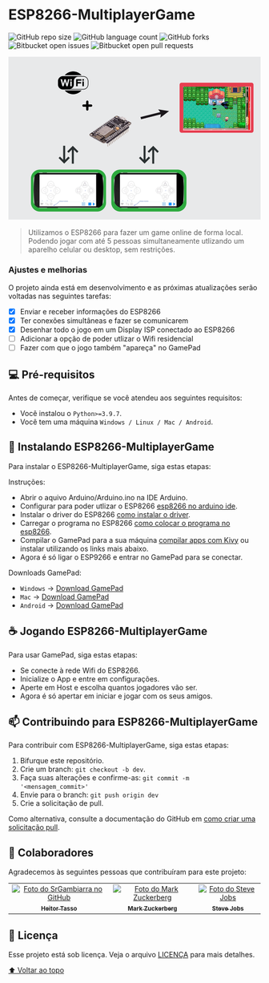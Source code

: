 # ESP8266-MultiplayerGame

<!---Esses são exemplos. Veja https://shields.io para outras pessoas ou para personalizar este conjunto de escudos. Você pode querer incluir dependências, status do projeto e informações de licença aqui--->

![GitHub repo size](https://img.shields.io/github/repo-size/SrGambiarra/ESP8266-MultiplayerGame?style=for-the-badge)
![GitHub language count](https://img.shields.io/github/languages/count/SrGambiarra/ESP8266-MultiplayerGame?style=for-the-badge)
![GitHub forks](https://img.shields.io/github/forks/SrGambiarra/ESP8266-MultiplayerGame?style=for-the-badge)
![Bitbucket open issues](https://img.shields.io/bitbucket/issues/SrGambiarra/ESP8266-MultiplayerGame?style=for-the-badge)
![Bitbucket open pull requests](https://img.shields.io/bitbucket/pr-raw/SrGambiarra/ESP8266-MultiplayerGame?style=for-the-badge)

<img src="exemplo-image.png" alt="exemplo imagem">

> Utilizamos o ESP8266 para fazer um game online de forma local. Podendo jogar com até 5 pessoas simultaneamente utlizando um aparelho celular ou desktop, sem restrições.

### Ajustes e melhorias

O projeto ainda está em desenvolvimento e as próximas atualizações serão voltadas nas seguintes tarefas:

- [x] Enviar e receber informações do ESP8266
- [x] Ter conexões simultâneas e fazer se comunicarem
- [x] Desenhar todo o jogo em um Display ISP conectado ao ESP8266
- [ ] Adicionar a opção de poder utlizar o Wifi residencial
- [ ] Fazer com que o jogo também "apareça" no GamePad

## 💻 Pré-requisitos

Antes de começar, verifique se você atendeu aos seguintes requisitos:
<!---Estes são apenas requisitos de exemplo. Adicionar, duplicar ou remover conforme necessário--->
* Você instalou o `Python>=3.9.7`.
* Você tem uma máquina `Windows / Linux / Mac / Android`.

## 🚀 Instalando ESP8266-MultiplayerGame

Para instalar o ESP8266-MultiplayerGame, siga estas etapas:

Instruções:

 - Abrir o aquivo Arduino/Arduino.ino na IDE Arduino.
 - Configurar para poder utlizar o ESP8266 [esp8266 no arduino ide](https://www.robocore.net/tutoriais/programando-o-esp8266-pela-arduino-ide).
 - Instalar o driver do ESP8266 [como instalar o driver](https://www.blogdarobotica.com/2020/05/26/instalando-driver-serial-para-nodemcu-com-chip-ch340/#:~:text=Caso%20a%20placa%20NODEMCU%20ESP8266,NODEMCU%20ESP8266%20n%C3%A3o%20foi%20reconhecida.&text=Ap%C3%B3s%20a%20conclus%C3%A3o%20do%20download,instala%C3%A7%C3%A3o%2C%20conforme%20a%20Figura%205.).
  - Carregar o programa no ESP8266 [como colocar o programa no esp8266](https://seurobo.com.br/como-enviar-o-programa-para-o-arduino-uno-mega-ou-outros/).
  - Compilar o GamePad para a sua máquina [compilar apps com Kivy](https://kivy.org/doc/stable/guide/packaging.html) ou instalar utilizando os links mais abaixo.
  - Agora é só ligar o ESP9266 e entrar no GamePad para se conectar.

Downloads GamePad:
 - `Windows` -> [Download GamePad]()
 - `Mac` -> [Download GamePad]()
 - `Android` -> [Download GamePad]()

## ☕ Jogando ESP8266-MultiplayerGame

Para usar GamePad, siga estas etapas:

 - Se conecte à rede Wifi do ESP8266.
 - Inicialize o App e entre em configurações.
 - Aperte em Host e escolha quantos jogadores vão ser.
 - Agora é só apertar em iniciar e jogar com os seus amigos.


## 📫 Contribuindo para ESP8266-MultiplayerGame
<!---Se o seu README for longo ou se você tiver algum processo ou etapas específicas que deseja que os contribuidores sigam, considere a criação de um arquivo CONTRIBUTING.md separado--->
Para contribuir com ESP8266-MultiplayerGame, siga estas etapas:

1. Bifurque este repositório.
2. Crie um branch: `git checkout -b dev`.
3. Faça suas alterações e confirme-as: `git commit -m '<mensagem_commit>'`
4. Envie para o branch: `git push origin dev`
5. Crie a solicitação de pull.

Como alternativa, consulte a documentação do GitHub em [como criar uma solicitação pull](https://help.github.com/en/github/collaborating-with-issues-and-pull-requests/creating-a-pull-request).

## 🤝 Colaboradores

Agradecemos às seguintes pessoas que contribuíram para este projeto:

<table>
  <tr>
    <td align="center">
      <a href="#">
        <img src="https://avatars.githubusercontent.com/u/87236158?v=4" width="100px;" alt="Foto do SrGambiarra no GitHub"/><br>
        <sub>
          <b>Heitor Tasso</b>
        </sub>
      </a>
    </td>
    <td align="center">
      <a href="#">
        <img src="https://s2.glbimg.com/FUcw2usZfSTL6yCCGj3L3v3SpJ8=/smart/e.glbimg.com/og/ed/f/original/2019/04/25/zuckerberg_podcast.jpg" width="100px;" alt="Foto do Mark Zuckerberg"/><br>
        <sub>
          <b>Mark Zuckerberg</b>
        </sub>
      </a>
    </td>
    <td align="center">
      <a href="#">
        <img src="https://miro.medium.com/max/360/0*1SkS3mSorArvY9kS.jpg" width="100px;" alt="Foto do Steve Jobs"/><br>
        <sub>
          <b>Steve Jobs</b>
        </sub>
      </a>
    </td>
  </tr>
</table>


## 📝 Licença

Esse projeto está sob licença. Veja o arquivo [LICENÇA](LICENSE.md) para mais detalhes.

[⬆ Voltar ao topo](#ESP8266-MultiplayerGame)<br>
